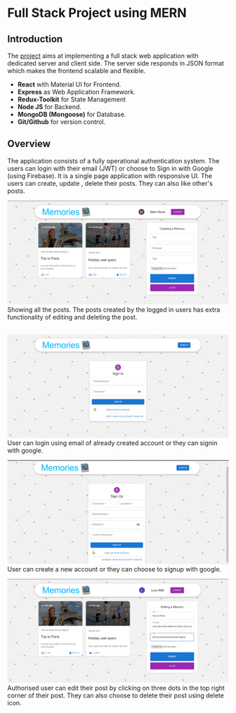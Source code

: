 
# Full Stack Project using MERN
## Introduction
The [project](https://.herokuapp.com/) aims at implementing a full stack web application with dedicated server and client side.
The server side responds in JSON format which makes the frontend scalable and flexible.

 - **React** with Material UI for Frontend.
 - **Express** as Web Application Framework.
 - **Redux-Toolkit** for State Management
 - **Node JS** for Backend. 
 - **MongoDB (Mongoose)** for Database.
 - **Git/Github** for version control.

## Overview
The application consists of a fully operational authentication system. The users can 
login with their email (JWT) or choose to Sign in with Google (using Firebase).
It is a single page application with responsive UI. The users can create, update , delete their posts. They can also like other's posts.

![Homepage](client/public/home.png)
Showing all the posts. The posts created by the logged in users has extra functionality of editing and deleting the post.  
<br>

![Sign in page](client/public/signin.png)
User can login using email of already created account or they can signin with google.
<br>

![Sign up page](client/public/signup.png)
User can create a new account or they can choose to signup with google.
<br>

![update](client/public/update.png)
Authorised user can edit their post by clicking on three dots in the top right corner of their post.
They can also choose to delete their post using delete icon.


